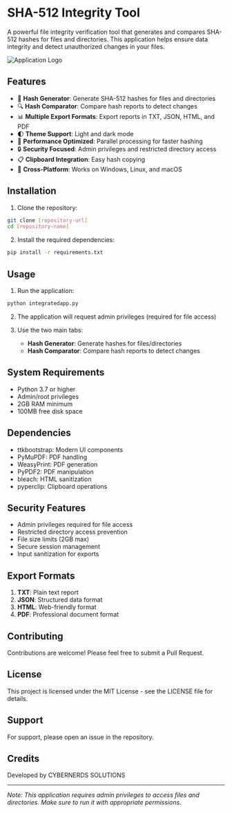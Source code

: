 # SHA-512 Integrity Tool

A powerful file integrity verification tool that generates and compares SHA-512 hashes for files and directories. This application helps ensure data integrity and detect unauthorized changes in your files.

![Application Logo](logo.ico)

## Features

- 🔐 **Hash Generator**: Generate SHA-512 hashes for files and directories
- 🔍 **Hash Comparator**: Compare hash reports to detect changes
- 📊 **Multiple Export Formats**: Export reports in TXT, JSON, HTML, and PDF
- 🌓 **Theme Support**: Light and dark mode
- 🚀 **Performance Optimized**: Parallel processing for faster hashing
- 🔒 **Security Focused**: Admin privileges and restricted directory access
- 📋 **Clipboard Integration**: Easy hash copying
- 📱 **Cross-Platform**: Works on Windows, Linux, and macOS

## Installation

1. Clone the repository:
```bash
git clone [repository-url]
cd [repository-name]
```

2. Install the required dependencies:
```bash
pip install -r requirements.txt
```

## Usage

1. Run the application:
```bash
python integratedapp.py
```

2. The application will request admin privileges (required for file access)

3. Use the two main tabs:
   - **Hash Generator**: Generate hashes for files/directories
   - **Hash Comparator**: Compare hash reports to detect changes

## System Requirements

- Python 3.7 or higher
- Admin/root privileges
- 2GB RAM minimum
- 100MB free disk space

## Dependencies

- ttkbootstrap: Modern UI components
- PyMuPDF: PDF handling
- WeasyPrint: PDF generation
- PyPDF2: PDF manipulation
- bleach: HTML sanitization
- pyperclip: Clipboard operations

## Security Features

- Admin privileges required for file access
- Restricted directory access prevention
- File size limits (2GB max)
- Secure session management
- Input sanitization for exports

## Export Formats

1. **TXT**: Plain text report
2. **JSON**: Structured data format
3. **HTML**: Web-friendly format
4. **PDF**: Professional document format

## Contributing

Contributions are welcome! Please feel free to submit a Pull Request.

## License

This project is licensed under the MIT License - see the LICENSE file for details.

## Support

For support, please open an issue in the repository.

## Credits

Developed by CYBERNERDS SOLUTIONS

---

*Note: This application requires admin privileges to access files and directories. Make sure to run it with appropriate permissions.* 